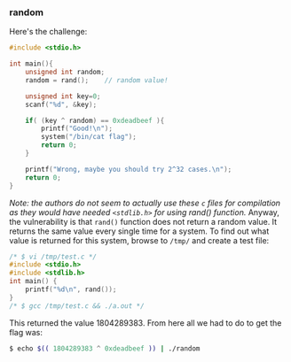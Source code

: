 ### random

Here's the challenge:

```c
#include <stdio.h>

int main(){
	unsigned int random;
	random = rand();	// random value!

	unsigned int key=0;
	scanf("%d", &key);

	if( (key ^ random) == 0xdeadbeef ){
		printf("Good!\n");
		system("/bin/cat flag");
		return 0;
	}

	printf("Wrong, maybe you should try 2^32 cases.\n");
	return 0;
}
```

_Note: the authors do not seem to actually use these `c` files for compilation as they would have needed `<stdlib.h>` for using rand() function._ Anyway, the vulnerability is that `rand()` function does not return a random value. It returns the same value every single time for a system. To find out what value is returned for this system, browse to `/tmp/` and create a test file:

```c
/* $ vi /tmp/test.c */
#include <stdio.h>
#include <stdlib.h>
int main() {
	printf("%d\n", rand());
}
/* $ gcc /tmp/test.c && ./a.out */
```

This returned the value 1804289383. From here all we had to do to get the flag was:

```sh
$ echo $(( 1804289383 ^ 0xdeadbeef )) | ./random
```

